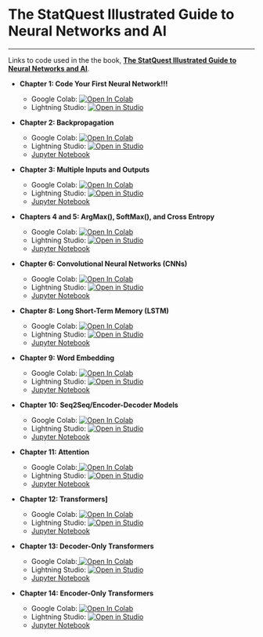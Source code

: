 # The StatQuest Illustrated Guide to Neural Networks and AI

----

Links to code used in the the book, **[The StatQuest Illustrated Guide to Neural Networks and AI]()**.

* **Chapter 1: Code Your First Neural Network!!!**
    - Google Colab: <a target="_blank" href="https://colab.research.google.com/github/StatQuest/signa/blob/main/chapter_01/chapter_01_basic_nn_in_pytorch.ipynb">
  <img src="https://colab.research.google.com/assets/colab-badge.svg" alt="Open In Colab"/></a>
    - Lightning Studio: <a target="_blank" href="https://lightning.ai/new?repo_url=https%3A%2F%2Fgithub.com%2FStatQuest%2Fsigna%2Fblob%2Fmain%2Fchapter_01%2Fchapter_01_basic_nn_in_pytorch.ipynb">
  <img src="https://pl-bolts-doc-images.s3.us-east-2.amazonaws.com/app-2/studio-badge.svg" alt="Open in Studio" /></a>
    <!-- - [Jupyter Notebook](https://github.com/StatQuest/signa/blob/main/chapter_01/chapter_01_basic_nn_in_pytorch.ipynb) -->

* **Chapter 2: Backpropagation**
    - Google Colab: <a target="_blank" href="https://colab.research.google.com/github/StatQuest/signa/blob/main/chapter_02/chapter_02_intro_do_backpropagation.ipynb">
  <img src="https://colab.research.google.com/assets/colab-badge.svg" alt="Open In Colab"/></a>
    - Lightning Studio: <a target="_blank" href="https://lightning.ai/new?repo_url=https%3A%2F%2Fgithub.com%2FStatQuest%2Fsigna%2Fblob%2Fmain%2Fchapter_02%2Fchapter_02_intro_do_backpropagation.ipynb">
  <img src="https://pl-bolts-doc-images.s3.us-east-2.amazonaws.com/app-2/studio-badge.svg" alt="Open in Studio" /></a>
    - [Jupyter Notebook](https://github.com/StatQuest/signa/blob/main/chapter_02/chapter_02_intro_do_backpropagation.ipynb)
      
* **Chapter 3: Multiple Inputs and Outputs**
    - Google Colab: <a target="_blank" href="https://colab.research.google.com/github/StatQuest/signa/blob/main/chapter_03/chapter_03_multiple_inputs_and_outputs.ipynb">
  <img src="https://colab.research.google.com/assets/colab-badge.svg" alt="Open In Colab"/></a>
    - Lightning Studio: <a target="_blank" href="https://lightning.ai/new?repo_url=https%3A%2F%2Fgithub.com%2FStatQuest%2Fsigna%2Fblob%2Fmain%2Fchapter_03%2Fchapter_03_multiple_inputs_and_outputs.ipynb">
  <img src="https://pl-bolts-doc-images.s3.us-east-2.amazonaws.com/app-2/studio-badge.svg" alt="Open in Studio" /></a>
    - [Jupyter Notebook](https://github.com/StatQuest/signa/blob/main/chapter_03/chapter_03_multiple_inputs_and_outputs.ipynb)

* **Chapters 4 and 5: ArgMax(), SoftMax(), and Cross Entropy**
    - Google Colab: <a target="_blank" href="https://colab.research.google.com/github/StatQuest/signa/blob/main/chapter_04/chapter_04_argmax_and_softmax.ipynb">
  <img src="https://colab.research.google.com/assets/colab-badge.svg" alt="Open In Colab"/></a>
    - Lightning Studio: <a target="_blank" href="https://lightning.ai/new?repo_url=https%3A%2F%2Fgithub.com%2FStatQuest%2Fsigna%2Fblob%2Fmain%2Fchapter_04%2Fchapter_04_argmax_and_softmax.ipynb">
  <img src="https://pl-bolts-doc-images.s3.us-east-2.amazonaws.com/app-2/studio-badge.svg" alt="Open in Studio" /></a>
    - [Jupyter Notebook](https://github.com/StatQuest/signa/blob/main/chapter_04/chapter_04_argmax_and_softmax.ipynb)

* **Chapter 6: Convolutional Neural Networks (CNNs)**
    - Google Colab: <a target="_blank" href="https://colab.research.google.com/github/StatQuest/signa/blob/main/chapter_06/chapter_06_convolutional_neural_networks.ipynb">
  <img src="https://colab.research.google.com/assets/colab-badge.svg" alt="Open In Colab"/></a>
    - Lightning Studio: <a target="_blank" href="https://lightning.ai/new?repo_url=https%3A%2F%2Fgithub.com%2FStatQuest%2Fsigna%2Fblob%2Fmain%2Fchapter_06%2Fchapter_06_convolutional_neural_networks.ipynb">
  <img src="https://pl-bolts-doc-images.s3.us-east-2.amazonaws.com/app-2/studio-badge.svg" alt="Open in Studio" /></a>
    - [Jupyter Notebook](https://github.com/StatQuest/signa/blob/main/chapter_06/chapter_06_convolutional_neural_networks.ipynb)

* **Chapter 8: Long Short-Term Memory (LSTM)**
    - Google Colab: <a target="_blank" href="https://colab.research.google.com/github/StatQuest/signa/blob/main/chapter_08/chapter_08_lstms.ipynb">
  <img src="https://colab.research.google.com/assets/colab-badge.svg" alt="Open In Colab"/></a>
    - Lightning Studio: <a target="_blank" href="https://lightning.ai/new?repo_url=https%3A%2F%2Fgithub.com%2FStatQuest%2Fsigna%2Fblob%2Fmain%2Fchapter_08%2Fchapter_08_lstms.ipynb">
  <img src="https://pl-bolts-doc-images.s3.us-east-2.amazonaws.com/app-2/studio-badge.svg" alt="Open in Studio" /></a>
    - [Jupyter Notebook](https://github.com/StatQuest/signa/blob/main/chapter_08/chapter_08_lstms.ipynb)

* **Chapter 9: Word Embedding**
    - Google Colab: <a target="_blank" href="https://colab.research.google.com/github/StatQuest/signa/blob/main/chapter_09/chapter_09_word_embedding.ipynb">
  <img src="https://colab.research.google.com/assets/colab-badge.svg" alt="Open In Colab"/></a>
    - Lightning Studio: <a target="_blank" href="https://lightning.ai/new?repo_url=https%3A%2F%2Fgithub.com%2FStatQuest%2Fsigna%2Fblob%2Fmain%2Fchapter_09%2Fchapter_09_word_embedding.ipynb">
  <img src="https://pl-bolts-doc-images.s3.us-east-2.amazonaws.com/app-2/studio-badge.svg" alt="Open in Studio" /></a>
    - [Jupyter Notebook](https://github.com/StatQuest/signa/blob/main/chapter_09/chapter_09_word_embedding.ipynb)

* **Chapter 10: Seq2Seq/Encoder-Decoder Models**
    - Google Colab: <a target="_blank" href="https://colab.research.google.com/github/StatQuest/signa/blob/main/chapter_10/chapter_10_seq2seq_lstm.ipynb">
  <img src="https://colab.research.google.com/assets/colab-badge.svg" alt="Open In Colab"/></a>
    - Lightning Studio: <a target="_blank" href="https://lightning.ai/new?repo_url=https%3A%2F%2Fgithub.com%2FStatQuest%2Fsigna%2Fblob%2Fmain%2Fchapter_10%2Fchapter_10_seq2seq_lstm.ipynb">
  <img src="https://pl-bolts-doc-images.s3.us-east-2.amazonaws.com/app-2/studio-badge.svg" alt="Open in Studio" /></a>
    - [Jupyter Notebook](https://github.com/StatQuest/signa/blob/main/chapter_10/chapter_10_seq2seq_lstm.ipynb)

* **Chapter 11: Attention**
    - Google Colab:<a target="_blank" href="https://colab.research.google.com/github/StatQuest/signa/blob/main/chapter_11/chapter_11_attention.ipynb">
  <img src="https://colab.research.google.com/assets/colab-badge.svg" alt="Open In Colab"/></a>
    - Lightning Studio: <a target="_blank" href="https://lightning.ai/new?repo_url=https%3A%2F%2Fgithub.com%2FStatQuest%2Fsigna%2Fblob%2Fmain%2Fchapter_11%2Fchapter_11_attention.ipynb">
  <img src="https://pl-bolts-doc-images.s3.us-east-2.amazonaws.com/app-2/studio-badge.svg" alt="Open in Studio" /></a>
    - [Jupyter Notebook](https://github.com/StatQuest/signa/blob/main/chapter_11/chapter_11_attention.ipynb)

* **Chapter 12: Transformers]**
    - Google Colab: <a target="_blank" href="https://colab.research.google.com/github/StatQuest/signa/blob/main/chapter_12/chapter_12_encoder_decoder_transformer.ipynb">
  <img src="https://colab.research.google.com/assets/colab-badge.svg" alt="Open In Colab"/></a>
    - Lightning Studio: <a target="_blank" href="https://lightning.ai/new?repo_url=https%3A%2F%2Fgithub.com%2FStatQuest%2Fsigna%2Fblob%2Fmain%2Fchapter_12%2Fchapter_12_encoder_decoder_transformer.ipynb">
  <img src="https://pl-bolts-doc-images.s3.us-east-2.amazonaws.com/app-2/studio-badge.svg" alt="Open in Studio" /></a>
    - [Jupyter Notebook](https://github.com/StatQuest/signa/blob/main/chapter_12/chapter_12_encoder_decoder_transformer.ipynb)

* **Chapter 13: Decoder-Only Transformers**
    - Google Colab:<a target="_blank" href="https://colab.research.google.com/github/StatQuest/signa/blob/main/chapter_13/chapter_13_decoder_transformer.ipynb">
  <img src="https://colab.research.google.com/assets/colab-badge.svg" alt="Open In Colab"/></a>
    - Lightning Studio: <a target="_blank" href="https://lightning.ai/new?repo_url=https%3A%2F%2Fgithub.com%2FStatQuest%2Fsigna%2Fblob%2Fmain%2Fchapter_13%2Fchapter_13_decoder_transformer.ipynb">
  <img src="https://pl-bolts-doc-images.s3.us-east-2.amazonaws.com/app-2/studio-badge.svg" alt="Open in Studio" /></a>
    - [Jupyter Notebook](https://github.com/StatQuest/signa/blob/main/chapter_13/chapter_13_decoder_transformer.ipynb)

* **Chapter 14: Encoder-Only Transformers**
    - Google Colab: <a target="_blank" href="https://colab.research.google.com/github/StatQuest/signa/blob/main/chapter_14/chapter_14_combing_encoder_with_decoder_transformers.ipynb">
  <img src="https://colab.research.google.com/assets/colab-badge.svg" alt="Open In Colab"/></a>
    - Lightning Studio: <a target="_blank" href="https://lightning.ai/new?repo_url=https%3A%2F%2Fgithub.com%2FStatQuest%2Fsigna%2Fblob%2Fmain%2Fchapter_14%2Fchapter_14_combing_encoder_with_decoder_transformers.ipynb">
  <img src="https://pl-bolts-doc-images.s3.us-east-2.amazonaws.com/app-2/studio-badge.svg" alt="Open in Studio" /></a>
    - [Jupyter Notebook](https://github.com/StatQuest/signa/blob/main/chapter_14/chapter_14_combing_encoder_with_decoder_transformers.ipynb)
